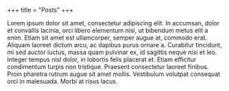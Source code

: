 +++
title = "Posts"
+++

Lorem ipsum dolor sit amet, consectetur adipiscing elit. In accumsan, dolor et convallis lacinia, orci libero elementum nisi, ut bibendum metus elit a enim. Etiam sit amet est ullamcorper, semper augue at, commodo erat. Aliquam laoreet dictum arcu, ac dapibus purus ornare a. Curabitur tincidunt, mi sed auctor luctus, massa quam pulvinar ex, id sagittis neque nisi et leo. Integer tempus nisl dolor, in lobortis felis placerat et. Etiam efficitur condimentum turpis non tristique. Praesent consectetur laoreet finibus. Proin pharetra rutrum augue sit amet mollis. Vestibulum volutpat consequat orci in malesuada. Morbi at risus lacus.
